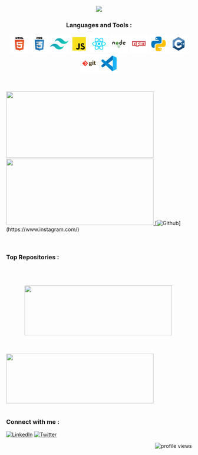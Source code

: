<p align = "center"><img  src = "https://readme-typing-svg.demolab.com?font=Teko&size=60&duration=1000&pause=400&color=7133FF&center=true&multiline=true&repeat=false&random=false&width=200&height=150&lines=Hi+I'm;NIKUNJ"></p>
                                                                                                                                     
 <h3 align='center'>Languages and Tools :</h3>


<p align='center'>
    <img src="./assets/html.svg" width="50" height="50"></img>
    <img src="./assets/css.svg" width="50" height="50"></img>
    <img src="./assets/tailwindcss.svg" width="50" height="50"></img>
    <img src="./assets/javascript.svg" width="50" height="50"></img>
    <img src="./assets/react.svg" width="50" height="50"></img>
    <img src="./assets/nodejs.svg" width="50" height="50"></img>
    <img src="./assets/npm.svg" width="50" height="50"></img>
    <img src="./assets/python.svg" width="50" height="50"></img>
    <img src="./assets/cpp.svg" width="50" height="50"></img>
    <img src="./assets/git.svg" width="50" height="50"></img>
    <img src="./assets/vscode.svg" width="50" height="50"></img>

</p>

<br/>
<br/>
<div
<a href="https://github.com/nk112233">
  <img width = "400" height="180" src="https://github-readme-stats.vercel.app/api/top-langs/?username=nk112233&show_icons=true&locale=en&layout=compact&theme=radical&hide=html,css,scss,jupyter%20notebook&langs_count=10" />
</a>
<a href="https://github.com/nk112233">
  <img width = "400" height="180" src="https://github-readme-stats.vercel.app/api?username=nk112233&show_icons=true&locale=en&theme=radical&private_count=true&rank_icon=github" />
</a>[<img alt="Github" src="https://img.shields.io/badge/GitHub-%2312100E.svg?&style=for-the-badge&logo=Github&color=blueviolet" />](https://www.instagram.com/)
</div>
<br/>
<br/>

### Top Repositories : 
<a href="https://github.com/nk112233/DSAL">
  <img style = "padding : 50px 50px;" width = "400" height="135" align="center" src="https://github-readme-stats.vercel.app/api/pin/?username=nk112233&repo=DSAL&theme=radical" />
</a>
<a href="https://github.com/nk112233/OOPL">
  <img width = "400" height="135" align="center" src="https://github-readme-stats.vercel.app/api/pin/?username=nk112233&repo=OOPL&theme=radical" />
</a>
<br/>
<br/>

### Connect with me :

[<img alt="LinkedIn" src="https://img.shields.io/badge/LinkedIn-0077B5?style=for-the-badge&logo=linkedin&color=blueviolet" />](https://www.linkedin.com/)
[<img alt="Twitter" src="https://img.shields.io/badge/Twitter-0077B5?style=for-the-badge&logo=twitter&color=blueviolet&logoColor=white" />](https://twitter.com/)


<img  align="right" src="https://komarev.com/ghpvc/?username=nk112233&label=Profile%20views&color=blueviolet&style=for-the-badge" alt="profile views" />
